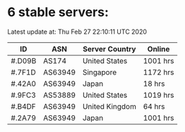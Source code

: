 # 6 stable servers:

Latest update at: Thu Feb 27 22:10:11 UTC 2020

| ID | ASN | Server Country | Online |
| -- | --- | -------------- | ------ |
| #.D09B | AS174 | United States | 1001 hrs |
| #.7F1D | AS63949 | Singapore | 1172 hrs |
| #.42A0 | AS63949 | Japan | 18 hrs |
| #.9FC3 | AS53889 | United States | 1019 hrs |
| #.B4DF | AS63949 | United Kingdom | 64 hrs |
| #.2A79 | AS63949 | Japan | 1001 hrs |

